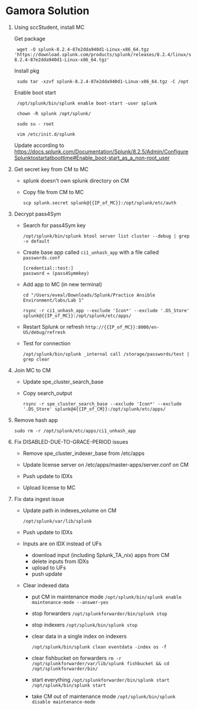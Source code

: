 # Gamora Solution

1. Using sccStudent, install MC
    
    Get package
    
        wget -O splunk-8.2.4-87e2dda940d1-Linux-x86_64.tgz 'https://download.splunk.com/products/splunk/releases/8.2.4/linux/splunk-8.2.4-87e2dda940d1-Linux-x86_64.tgz'
    
    Install pkg

        sudo tar -xzvf splunk-8.2.4-87e2dda940d1-Linux-x86_64.tgz -C /opt

    Enable boot start
       
        /opt/splunk/bin/splunk enable boot-start -user splunk
        
        chown -R splunk /opt/splunk/

        sudo su - root
    
        vim /etc/init.d/splunk

    Update according to https://docs.splunk.com/Documentation/Splunk/8.2.5/Admin/ConfigureSplunktostartatboottime#Enable_boot-start_as_a_non-root_user

1. Get secret key from CM to MC
    - splunk doesn't own splunk directory on CM

    - Copy file from CM to MC
        
        `scp splunk.secret splunk@{{IP_of_MC}}:/opt/splunk/etc/auth`

1. Decrypt pass4Sym
    
    - Search for pass4Sym key
    
        `/opt/splunk/bin/splunk btool server list cluster --debug | grep -v default`

    - Create base app called `ci1_unhash_app` with a file called `passwords.conf`
    
        ```
        [credential::test:]
        password = (pass4Symmkey)
        ```

    - Add app to MC (in new terminal)
    
        ```
        cd "/Users/eveal/Downloads/Splunk/Practice Ansible Environment/labs/Lab 1"

        rsync -r ci1_unhash_app --exclude 'Icon*' --exclude '.DS_Store' splunk@{{IP_of_MC}}:/opt/splunk/etc/apps/
        ```
    
   -  Restart Splunk or refresh `http://{{IP_of_MC}}:8000/en-US/debug/refresh `

    - Test for connection
        
        ```
        /opt/splunk/bin/splunk _internal call /storage/passwords/test | grep clear
        ```
    
1. Join MC to CM

    - Update spe_cluster_search_base
    
    - Copy search_output
    
       ```
       rsync -r spe_cluster_search_base --exclude 'Icon*' --exclude '.DS_Store' splunk@4{{IP_of_CM}}:/opt/splunk/etc/apps/
       ```

1. Remove hash app
    
    `sudo rm -r /opt/splunk/etc/apps/ci1_unhash_app`

1. Fix DISABLED-DUE-TO-GRACE-PERIOD issues
    
    - Remove spe_cluster_indexer_base from /etc/apps
    
    - Update license server on /etc/apps/master-apps/server.conf on CM
    
    - Push update to IDXs
    
    - Upload license to MC

1. Fix data ingest issue
    
    - Update path in indexes_volume on CM

        `/opt/splunk/var/lib/splunk`
    
    - Push update to IDXs
    
    - Inputs are on IDX instead of UFs
    
        - download input (including Splunk_TA_nix) apps from CM
        - delete inputs from IDXs
        - upload to UFs
        - push update
    
    - Clear indexed data
    
        - put CM in maintenance mode
            `/opt/splunk/bin/splunk enable maintenance-mode --answer-yes`
        - stop forwarders
            `/opt/splunkforwarder/bin/splunk stop`
        - stop indexers
            `/opt/splunk/bin/splunk stop`
        - clear data in a single index on indexers
            
            `/opt/splunk/bin/splunk clean eventdata -index os -f ` 
        - clear fishbucket on forwarders 
            `rm -r /opt/splunkforwarder/var/lib/splunk fishbucket && cd /opt/splunkforwarder/bin/`
        - start everything
            `/opt/splunkforwarder/bin/splunk start
            /opt/splunk/bin/splunk start`
        - take CM out of maintenance mode
            `/opt/splunk/bin/splunk disable maintenance-mode`
